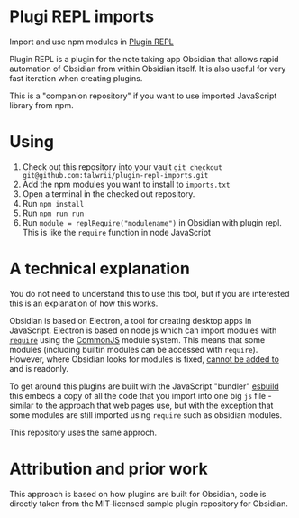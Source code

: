 # Plugi  REPL imports
Import and use npm modules in [Plugin REPL](https://readwithai.substack.com/p/obsidian-plugin-repl)

Plugin REPL is a plugin for the note taking app Obsidian that allows rapid automation of Obsidian from within Obsidian itself. It is also useful for very fast iteration when creating plugins.

This is a "companion repository" if you want to use imported JavaScript library from npm.

# Using
1. Check out this repository into your vault
`git checkout git@github.com:talwrii/plugin-repl-imports.git`
2. Add the npm modules you want to install to `imports.txt`
3. Open a terminal in the checked out repository.
4. Run `npm install`
4. Run `npm run run`
5. Run `module = replRequire("modulename")` in Obsidian with plugin repl. This is like the `require` function in node JavaScript

# A technical explanation
<a name="technical"></a>
You do not need to understand this to use this tool, but if you are interested this is an explanation of how this works.

Obsidian is based on Electron, a tool for creating desktop apps in JavaScript. Electron is based on node js which can import modules with [`require`](https://nodejs.org/api/modules.html#loading-ecmascript-modules-using-require) using the [CommonJS](https://nodejs.org/api/modules.html) module system. This means that some modules (including builtin modules can be accessed with `require`). However, where Obsidian looks for modules is fixed, [cannot be added to](https://github.com/nodejs/node-v0.x-archive/issues/2234) and is readonly.

To get around this plugins are built with the JavaScript "bundler" [esbuild](https://esbuild.github.io/) this embeds a copy of all the code that you import into one big `js` file - similar to the approach that web pages use, but with the exception that some modules are still imported using `require` such as obsidian modules.


This repository uses the same approch.

# Attribution and prior work
This approach is based on how plugins are built for Obsidian, code is directly taken from the MIT-licensed sample plugin repository for Obsidian.
